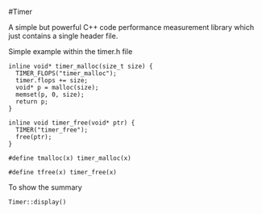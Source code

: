 #Timer

A simple but powerful C++ code performance measurement library which just contains a single header file.

Simple example within the timer.h file

```
inline void* timer_malloc(size_t size) {
  TIMER_FLOPS("timer_malloc");
  timer.flops += size;
  void* p = malloc(size);
  memset(p, 0, size);
  return p;
}

inline void timer_free(void* ptr) {
  TIMER("timer_free");
  free(ptr);
}

#define tmalloc(x) timer_malloc(x)

#define tfree(x) timer_free(x)
```

To show the summary
```
Timer::display()
```

